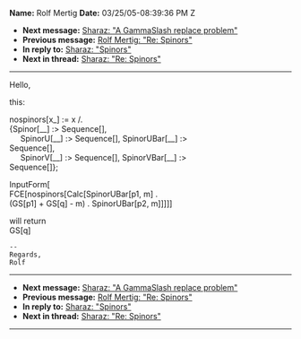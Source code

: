 **Name:** Rolf Mertig
**Date:** 03/25/05-08:39:36 PM Z

  - **Next message:** [Sharaz: "A GammaSlash replace
    problem"](0265.html)
  - **Previous message:** [Rolf Mertig: "Re: Spinors"](0263.html)
  - **In reply to:** [Sharaz: "Spinors"](0262.html)
  - **Next in thread:** [Sharaz: "Re: Spinors"](0266.html)

-----

Hello,  

this:  

nospinors[x\_] := x /.  
{Spinor[\_\_] :\> Sequence[],  
     SpinorU[\_\_] :\> Sequence[],
SpinorUBar[\_\_] :\>  
Sequence[],  
     SpinorV[\_\_] :\> Sequence[],
SpinorVBar[\_\_] :\>  
Sequence[]};  

InputForm[  
FCE[nospinors[Calc[SpinorUBar[p1, m] .  
(GS[p1] + GS[q] - m) . SpinorUBar[p2,
m]]]]]  

will return  
GS[q]  

    --
    Regards,
    Rolf

-----

  - **Next message:** [Sharaz: "A GammaSlash replace
    problem"](0265.html)
  - **Previous message:** [Rolf Mertig: "Re: Spinors"](0263.html)
  - **In reply to:** [Sharaz: "Spinors"](0262.html)
  - **Next in thread:** [Sharaz: "Re: Spinors"](0266.html)

-----

